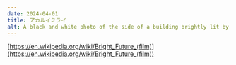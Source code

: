 ```yaml
---
date: 2024-04-01
title: アカルイミライ
alt: A black and white photo of the side of a building brightly lit by sunlight. The side of the building is at an angle, such that the left and right thirds of the frame are significantly darker, covered by shadows.
---
```

[https://en.wikipedia.org/wiki/Bright_Future_(film)](https://en.wikipedia.org/wiki/Bright_Future_(film))